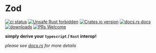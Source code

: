 # Zod

[![ci status](https://github.com/nicolaiunrein/zod/workflows/CI/badge.svg)](https://github.com/nicolaiunrein/zod/workflows/CI)
[![Unsafe Rust forbidden](https://img.shields.io/badge/unsafe-forbidden-success.svg?style=flat-square&logo=rust)](https://github.com/rust-secure-code/safety-dance/)
[![Crates.io version](https://img.shields.io/crates/v/zod.svg?style=flat-square)](https://crates.io/crates/zod)
[![docs.rs docs](https://img.shields.io/badge/docs-latest-blue.svg?style=flat-square)](https://docs.rs/zod)
[![downloads](https://img.shields.io/crates/d/zod.svg?style=flat-square)](https://crates.io/crates/zod)
[![PRs Welcome](https://img.shields.io/badge/PRs-welcome-9cf.svg?style=flat-square&logo=pr)](https://github.com/nicolaiunrein/zod/compare)

**simply derive your `typescript` / `Rust` interop!**

*please see [docs.rs](https://docs.rs/zod) for more details*
